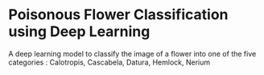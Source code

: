 # Poisonous Flower Classification using Deep Learning
 A deep learning model to classify the image of a flower into one of the five categories : Calotropis, Cascabela, Datura, Hemlock, Nerium
